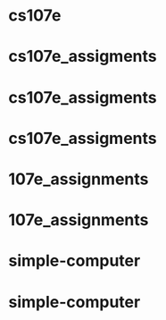 # cs107e
# cs107e_assigments
# cs107e_assigments
# cs107e_assigments
# 107e_assignments
# 107e_assignments
# simple-computer
# simple-computer
